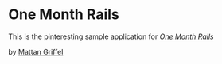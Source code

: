 # One Month Rails

This is the pinteresting sample application for
[*One Month Rails*](http://onemonthrails.com)

by [Mattan Griffel](http://onemonthrails.com)